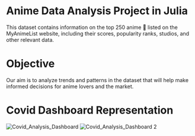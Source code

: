 # Anime Data Analysis Project in Julia
This dataset contains information on the top 250 anime 🍥 listed on the MyAnimeList website, including their scores, popularity ranks, studios, and other relevant data.

# Objective
Our aim is to analyze trends and patterns in the dataset that will help make informed decisions for anime lovers and the market. 

# Covid Dashboard Representation
![Covid_Analysis_Dashboard](https://user-images.githubusercontent.com/66309302/166102171-cd1cf585-63ce-410c-bdaf-a0f53d226710.PNG)
![Covid_Analysis_Dashboard 2](https://user-images.githubusercontent.com/66309302/166102302-982aa83b-fb88-4308-9640-bd44627d8c47.PNG)

